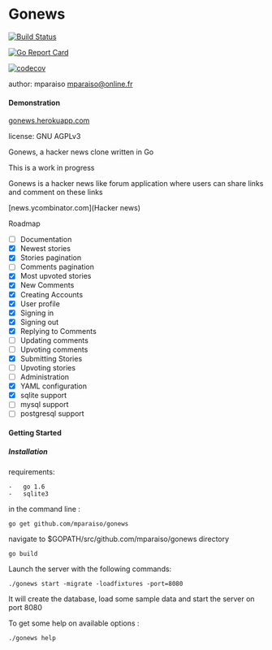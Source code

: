 Gonews
======

[![Build Status](https://travis-ci.org/Mparaiso/gonews.svg?branch=master)](https://travis-ci.org/Mparaiso/gonews) 

[![Go Report Card](https://goreportcard.com/badge/github.com/Mparaiso/gonews)](https://goreportcard.com/report/github.com/Mparaiso/gonews)

[![codecov](https://codecov.io/gh/Mparaiso/gonews/branch/master/graph/badge.svg)](https://codecov.io/gh/Mparaiso/gonews)


author: mparaiso <mparaiso@online.fr>

#### Demonstration 

[gonews.herokuapp.com](https://gonews.herokuapp.com)

license: GNU AGPLv3

Gonews, a hacker news clone written in Go

This is a work in progress

Gonews is a hacker news like forum application where users can share links
and comment on these links 

[news.ycombinator.com](Hacker news)

Roadmap

- [ ] Documentation
- [x] Newest stories
- [x] Stories pagination
- [ ] Comments pagination
- [x] Most upvoted stories
- [x] New Comments
- [x] Creating Accounts
- [x] User profile
- [x] Signing in
- [x] Signing out
- [x] Replying to Comments
- [ ] Updating comments
- [ ] Upvoting comments
- [x] Submitting Stories
- [ ] Upvoting stories
- [ ] Administration
- [x] YAML configuration
- [x] sqlite support
- [ ] mysql support
- [ ] postgresql support

#### Getting Started

##### Installation

requirements: 
	
	-	go 1.6
	- 	sqlite3

in the command line :
	
	go get github.com/mparaiso/gonews
	
navigate to $GOPATH/src/github.com/mparaiso/gonews directory

	go build
	
Launch the server with the following commands:

	./gonews start -migrate -loadfixtures -port=8080
	
It will create the database, load some sample data and start 
the server on port 8080

To get some help on available options :

	./gonews help
	
	


